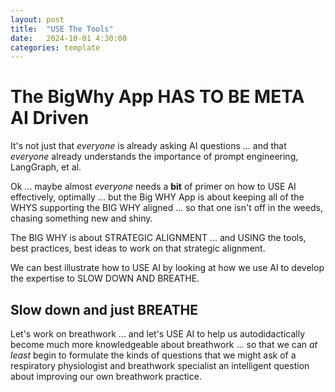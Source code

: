 ```yaml
---
layout: post
title:  "USE The Tools"
date:   2024-10-01 4:30:00
categories: template
---
```



# The BigWhy App HAS TO BE META AI Driven

It's not just that *everyone* is already asking AI questions ... and that *everyone* already understands the importance of prompt engineering, LangGraph, et al.

Ok ... maybe almost *everyone* needs a **bit** of primer on how to USE AI effectively, optimally ... but the Big WHY App is about keeping all of the WHYS supporting the BIG WHY aligned ... so that one isn't off in the weeds, chasing something new and shiny.

The BIG WHY is about STRATEGIC ALIGNMENT ... and USING the tools, best practices, best ideas to work on that strategic alignment.

We can best illustrate how to USE AI by looking at how we use AI to develop the expertise to SLOW DOWN AND BREATHE.

## Slow down and just BREATHE

Let's work on breathwork ... and let's USE AI to help us autodidactically become much more knowledgeable about breathwork ... so that we can *at least* begin to formulate the kinds of questions that we might ask of a respiratory physiologist and breathwork specialist an intelligent question about improving our own breathwork practice.